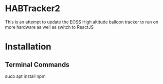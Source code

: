 # HABTracker2
This is an attempt to update the EOSS High altitude balloon tracker to run on more hardware as well as switch to ReactJS

# Installation
## Terminal Commands
sudo apt install npm
